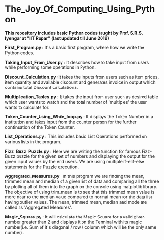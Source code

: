 # The_Joy_Of_Computing_Using_Python
**This repository includes basic Python codes taught by Prof. S.R.S. Iyengar at "IIT Ropar" (last updated till June 2019)**

**First_Program.py** : It's a basic first program, where how we write the Python codes.

**Taking_Input_From_User.py** : It describes how to take input from users while performing some operations in Python.

**Discount_Calculation.py** :It takes the Inputs from users such as item prices, item quantity and available discount and generates invoice in output which contains total Discount calculations.

**Multiplication_Tables.py** : It takes the input from user such as desired table which user wants to watch and the total number of 'multiples' the user wants to calculate for.

**Token_Counter_Using_While_loop.py** : It displays the Token Number in a institution and takes input from the counter person for the further continuation of the Token Counter.

**List_Operations.py** : This includes basic List Operations performed on various lists in the program.

**Fizz_Buzz_Puzzle.py** : Here we are writing the function for famous Fizz-Buzz puzzle for the given set of numbers and displaying the output for the given input values by the end users. We are using multiple if-elif-else statements for the Puzzle execution.

**Aggregated_Measures.py** : In this program we are finding the mean, trimmed mean and median of a given list of data and comparing all the three by plotting all of them into the graph on the console using matplotlib library. The objective of using trim_mean is to see that this trimmed mean value is more near to the median value compared to normal mean for the data list having outlier values. The mean, trimmed mean, median and mode are called as 'Aggregated Measures'.

**Magic_Square.py** : It will calculate the Magic Square for a valid given number greater than 2 and displays it on the Terminal with its magic number(i.e. Sum of it's diagonal / row / column which will be the only same number) . 
